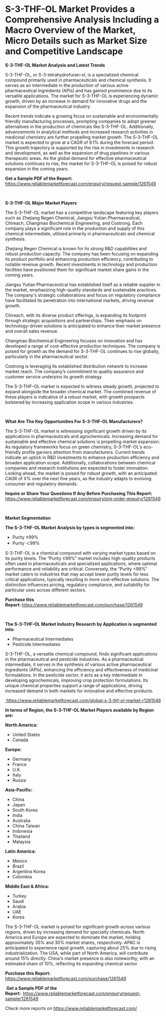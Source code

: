 <p><h1>S-3-THF-OL Market Provides a Comprehensive Analysis Including a Macro Overview of the Market, Micro Details such as Market Size and Competitive Landscape</h1></p><p><strong>S-3-THF-OL Market Analysis and Latest Trends</strong></p>
<p><p>S-3-THF-OL, or S-3-tetrahydrofuran-ol, is a specialized chemical compound primarily used in pharmaceuticals and chemical synthesis. It serves as an intermediate in the production of various active pharmaceutical ingredients (APIs) and has gained prominence due to its versatile applications. The market for S-3-THF-OL is experiencing dynamic growth, driven by an increase in demand for innovative drugs and the expansion of the pharmaceutical industry.</p><p>Recent trends indicate a growing focus on sustainable and environmentally friendly manufacturing processes, prompting companies to adopt greener alternatives in the production of chemicals like S-3-THF-OL. Additionally, advancements in analytical methods and increased research activities in medicinal chemistry are further propelling market growth. The S-3-THF-OL market is expected to grow at a CAGR of 9.1% during the forecast period. This growth trajectory is supported by the rise in investments in research and development, as well as the expansion of drug pipelines in various therapeutic areas. As the global demand for effective pharmaceutical solutions continues to rise, the market for S-3-THF-OL is poised for robust expansion in the coming years.</p></p>
<p><strong>Get a Sample PDF of the Report:&nbsp;</strong> <a href="https://www.reliablemarketforecast.com/enquiry/request-sample/1261549?utm_campaign=2260&utm_medium=2&utm_source=Github&utm_content=ia&utm_term=02022025&utm_id=s-3-thf-ol">https://www.reliablemarketforecast.com/enquiry/request-sample/1261549</a></p>
<p>&nbsp;</p>
<p><strong>S-3-THF-OL Major Market Players</strong></p>
<p><p>The S-3-THF-OL market has a competitive landscape featuring key players such as Zhejiang Regen Chemical, Jiangsu Yutian Pharmaceutical, Chireach, Changmao Biochemical Engineering, and Costrong. Each company plays a significant role in the production and supply of this chemical intermediate, utilized primarily in pharmaceuticals and chemical synthesis.</p><p>Zhejiang Regen Chemical is known for its strong R&D capabilities and robust production capacity. The company has been focusing on expanding its product portfolio and enhancing production efficiency, contributing to notable revenue growth. Recent investments in technology and production facilities have positioned them for significant market share gains in the coming years.</p><p>Jiangsu Yutian Pharmaceutical has established itself as a reliable supplier in the market, emphasizing high-quality standards and sustainable practices. The company's strategic collaborations and focus on regulatory compliance have facilitated its penetration into international markets, driving revenue growth.</p><p>Chireach, with its diverse product offerings, is expanding its footprint through strategic acquisitions and partnerships. Their emphasis on technology-driven solutions is anticipated to enhance their market presence and overall sales revenue.</p><p>Changmao Biochemical Engineering focuses on innovation and has developed a range of cost-effective production techniques. The company is poised for growth as the demand for S-3-THF-OL continues to rise globally, particularly in the pharmaceutical sector.</p><p>Costrong is leveraging its established distribution network to increase market reach. The company’s commitment to quality assurance and customer service underpins its growth strategy.</p><p>The S-3-THF-OL market is expected to witness steady growth, projected to expand alongside the broader chemical market. The combined revenue of these players is indicative of a robust market, with growth prospects bolstered by increasing application scope in various industries.</p></p>
<p>&nbsp;</p>
<p><strong>What Are The Key Opportunities For S-3-THF-OL Manufacturers?</strong></p>
<p><p>The S-3-THF-OL market is witnessing significant growth driven by its applications in pharmaceuticals and agrochemicals. Increasing demand for sustainable and effective chemical solutions is propelling market expansion. As regulatory frameworks focus on green chemistry, S-3-THF-OL's eco-friendly profile garners attention from manufacturers. Current trends indicate an uptick in R&D investments to enhance production efficiency and broaden application scope. Additionally, collaborations between chemical companies and research institutions are expected to foster innovation. Looking ahead, the market is poised for robust growth, with an anticipated CAGR of X% over the next five years, as the industry adapts to evolving consumer and regulatory demands.</p></p>
<p><strong>Inquire or Share Your Questions If Any Before Purchasing This Report:</strong> <a href="https://www.reliablemarketforecast.com/enquiry/pre-order-enquiry/1261549?utm_campaign=2260&utm_medium=2&utm_source=Github&utm_content=ia&utm_term=02022025&utm_id=s-3-thf-ol">https://www.reliablemarketforecast.com/enquiry/pre-order-enquiry/1261549</a></p>
<p>&nbsp;</p>
<p><strong>Market Segmentation</strong></p>
<p><strong>The S-3-THF-OL Market Analysis by types is segmented into:</strong></p>
<p><ul><li>Purity ≥99%</li><li>Purity ＜99%</li></ul></p>
<p><p>S-3-THF-OL is a chemical compound with varying market types based on its purity levels. The “Purity ≥99%” market includes high-quality products often used in pharmaceuticals and specialized applications, where optimal performance and reliability are critical. Conversely, the “Purity <99%” market caters to industries that may accept lower purity levels for less critical applications, typically resulting in more cost-effective solutions. The distinction influences pricing, regulatory compliance, and suitability for particular uses across different sectors.</p></p>
<p><strong>Purchase this Report:&nbsp;</strong><a href="https://www.reliablemarketforecast.com/purchase/1261549?utm_campaign=2260&utm_medium=2&utm_source=Github&utm_content=ia&utm_term=02022025&utm_id=s-3-thf-ol">https://www.reliablemarketforecast.com/purchase/1261549</a></p>
<p>&nbsp;</p>
<p><strong>The S-3-THF-OL Market Industry Research by Application is segmented into:</strong></p>
<p><ul><li>Pharmaceutical Intermediates</li><li>Pesticide Intermediates</li></ul></p>
<p><p>S-3-THF-OL, a versatile chemical compound, finds significant applications in the pharmaceutical and pesticide industries. As a pharmaceutical intermediate, it serves in the synthesis of various active pharmaceutical ingredients (APIs), enhancing the efficiency and effectiveness of medicinal formulations. In the pesticide sector, it acts as a key intermediate in developing agrochemicals, improving crop protection formulations. Its unique chemical properties support a range of applications, driving increased demand in both markets for innovative and effective products.</p></p>
<p><a href="https://www.reliablemarketforecast.com/global-s-3-thf-ol-market-r1261549?utm_campaign=2260&utm_medium=2&utm_source=Github&utm_content=ia&utm_term=02022025&utm_id=s-3-thf-ol">&nbsp;https://www.reliablemarketforecast.com/global-s-3-thf-ol-market-r1261549</a></p>
<p><strong>In terms of Region, the S-3-THF-OL Market Players available by Region are:</strong></p>
<p>
    <p> <strong> North America: </strong>
        <ul>
            <li>United States</li>
            <li>Canada</li>
        </ul>
        </p> 
    <p> <strong> Europe: </strong>
        <ul>
            <li>Germany</li>
            <li>France</li>
            <li>U.K.</li>
            <li>Italy</li>
            <li>Russia</li>
        </ul>
        </p> 
    <p> <strong> Asia-Pacific: </strong>
        <ul>
            <li>China</li>
            <li>Japan</li>
            <li>South Korea</li>
            <li>India</li>
            <li>Australia</li>
            <li>China Taiwan</li>
            <li>Indonesia</li>
            <li>Thailand</li>
            <li>Malaysia</li>
        </ul>
        </p> 
    <p> <strong> Latin America: </strong>
        <ul>
            <li>Mexico</li>
            <li>Brazil</li>
            <li>Argentina Korea</li>
            <li>Colombia</li>
        </ul>
        </p> 
    <p> <strong> Middle East & Africa: </strong>
        <ul>
            <li>Turkey</li>
            <li>Saudi</li>
            <li>Arabia</li>
            <li>UAE</li>
            <li>Korea</li>
        </ul>
    </p>
    </p>
<p><p>The S-3-THF-OL market is poised for significant growth across various regions, driven by increasing demand for specialty chemicals. North America and Europe are expected to dominate the market, holding approximately 35% and 30% market shares, respectively. APAC is anticipated to experience rapid growth, capturing about 25% due to rising industrialization. The USA, while part of North America, will contribute around 15% directly. China's market presence is also noteworthy, with an estimated share of 10%, reflecting its expanding chemical sector.</p></p>
<p><strong>Purchase this Report: </strong><a href="https://www.reliablemarketforecast.com/purchase/1261549?utm_campaign=2260&utm_medium=2&utm_source=Github&utm_content=ia&utm_term=02022025&utm_id=s-3-thf-ol">https://www.reliablemarketforecast.com/purchase/1261549</a></p>
<p>&nbsp;<strong>Get a Sample PDF of the Report:&nbsp;&nbsp;</strong><a href="https://www.reliablemarketforecast.com/enquiry/request-sample/1261549?utm_campaign=2260&utm_medium=2&utm_source=Github&utm_content=ia&utm_term=02022025&utm_id=s-3-thf-ol">https://www.reliablemarketforecast.com/enquiry/request-sample/1261549</a></p>
<p><strong></strong></p>
<p>Check more reports on <a href="https://www.reliablemarketforecast.com/?utm_campaign=2260&utm_medium=2&utm_source=Github&utm_content=ia&utm_term=02022025&utm_id=s-3-thf-ol">https://www.reliablemarketforecast.com/</a></p>